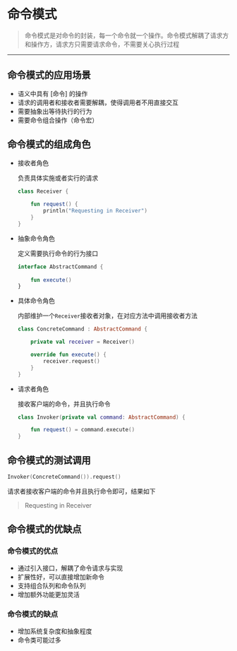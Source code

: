 # 命令模式

> 命令模式是对命令的封装，每一个命令就一个操作。命令模式解耦了请求方和操作方，请求方只需要请求命令，不需要关心执行过程

***

## 命令模式的应用场景

+ 语义中具有 [命令] 的操作
+ 请求的调用者和接收者需要解耦，使得调用者不用直接交互
+ 需要抽象出等待执行的行为
+ 需要命令组合操作（命令宏）



## 命令模式的组成角色

+ 接收者角色

  负责具体实施或者实行的请求

  ```kotlin
  class Receiver {
      
      fun request() {
          println("Requesting in Receiver")
      }
  }
  ```

+ 抽象命令角色

  定义需要执行命令的行为接口

  ```kotlin
  interface AbstractCommand {
      
      fun execute()
  }
  ```

+ 具体命令角色

  内部维护一个`Receiver`接收者对象，在对应方法中调用接收者方法

  ```kotlin
  class ConcreteCommand : AbstractCommand {
  
      private val receiver = Receiver()
  
      override fun execute() {
          receiver.request()
      }
  }
  ```

+ 请求者角色

  接收客户端的命令，并且执行命令

  ```kotlin
  class Invoker(private val command: AbstractCommand) {
  
      fun request() = command.execute()
  }
  ```

  

## 命令模式的测试调用

```kotlin
Invoker(ConcreteCommand()).request()
```

请求者接收客户端的命令并且执行命令即可，结果如下

> Requesting in Receiver



## 命令模式的优缺点

### 命令模式的优点

+ 通过引入接口，解耦了命令请求与实现
+ 扩展性好，可以直接增加新命令
+ 支持组合队列和命令队列
+ 增加额外功能更加灵活



### 命令模式的缺点

+ 增加系统复杂度和抽象程度
+ 命令类可能过多

